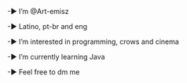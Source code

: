 -▶ I’m @Art-emisz 

-▶ Latino, pt-br and eng

-▶ I’m interested in programming, crows and cinema

-▶ I’m currently learning Java

-▶ Feel free to dm me 

<!---
Art-emisz/Art-emisz is a ✨ special ✨ repository because its `README.md` (this file) appears on your GitHub profile.
You can click the Preview link to take a look at your changes.
--->
